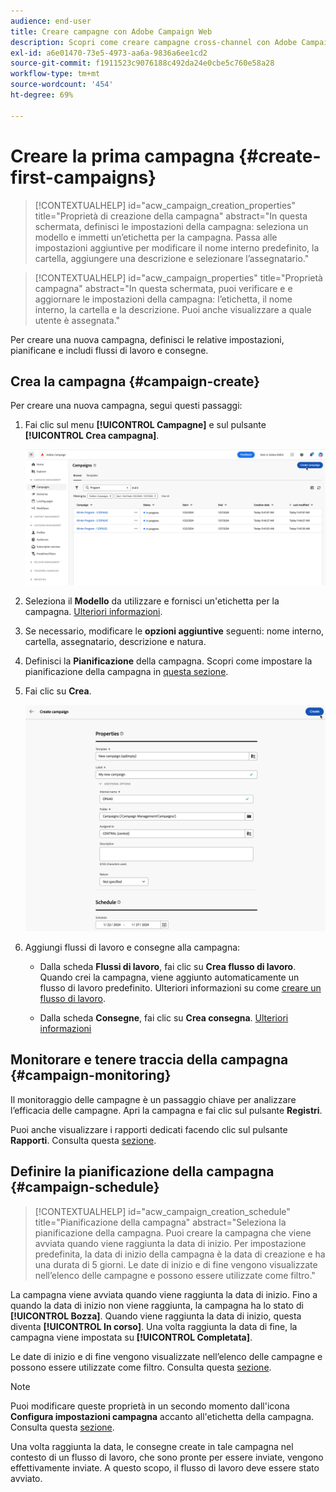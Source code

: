 ```yaml
---
audience: end-user
title: Creare campagne con Adobe Campaign Web
description: Scopri come creare campagne cross-channel con Adobe Campaign Web
exl-id: a6e01470-73e5-4973-aa6a-9836a6ee1cd2
source-git-commit: f1911523c9076188c492da24e0cbe5c760e58a28
workflow-type: tm+mt
source-wordcount: '454'
ht-degree: 69%

---
```


# Creare la prima campagna {#create-first-campaigns}

>[!CONTEXTUALHELP]
>id="acw_campaign_creation_properties"
>title="Proprietà di creazione della campagna"
>abstract="In questa schermata, definisci le impostazioni della campagna: seleziona un modello e immetti un’etichetta per la campagna. Passa alle impostazioni aggiuntive per modificare il nome interno predefinito, la cartella, aggiungere una descrizione e selezionare l’assegnatario."

>[!CONTEXTUALHELP]
>id="acw_campaign_properties"
>title="Proprietà campagna"
>abstract="In questa schermata, puoi verificare e e aggiornare le impostazioni della campagna: l’etichetta, il nome interno, la cartella e la descrizione. Puoi anche visualizzare a quale utente è assegnata."

Per creare una nuova campagna, definisci le relative impostazioni, pianificane e includi flussi di lavoro e consegne.

## Crea la campagna {#campaign-create}

Per creare una nuova campagna, segui questi passaggi:

1. Fai clic sul menu **[!UICONTROL Campagne]** e sul pulsante **[!UICONTROL Crea campagna]**.

   ![Schermata che mostra il pulsante &quot;Crea campagna&quot; nel menu Campagne](assets/create-campaign-button.png)

1. Seleziona il **Modello** da utilizzare e fornisci un&#39;etichetta per la campagna. [Ulteriori informazioni](manage-campaigns.md#manage-campaign-templates).
1. Se necessario, modificare le **opzioni aggiuntive** seguenti: nome interno, cartella, assegnatario, descrizione e natura.
1. Definisci la **Pianificazione** della campagna. Scopri come impostare la pianificazione della campagna in [questa sezione](#campaign-schedule).
1. Fai clic su **Crea**.

   ![Schermata che mostra la schermata delle proprietà della campagna, inclusi i campi per nome interno, cartella, assegnatario, descrizione e natura.](assets/create-a-campaign-properties.png)

1. Aggiungi flussi di lavoro e consegne alla campagna:

   * Dalla scheda **Flussi di lavoro**, fai clic su **Crea flusso di lavoro**. Quando crei la campagna, viene aggiunto automaticamente un flusso di lavoro predefinito. Ulteriori informazioni su come [creare un flusso di lavoro](../workflows/create-workflow.md).

   * Dalla scheda **Consegne**, fai clic su **Crea consegna**. [Ulteriori informazioni](../msg/gs-messages.md)

## Monitorare e tenere traccia della campagna {#campaign-monitoring}

Il monitoraggio delle campagne è un passaggio chiave per analizzare l’efficacia delle campagne. Apri la campagna e fai clic sul pulsante **Registri**.

Puoi anche visualizzare i rapporti dedicati facendo clic sul pulsante **Rapporti**. Consulta questa [sezione](../reporting/campaign-reports.md).

## Definire la pianificazione della campagna {#campaign-schedule}

>[!CONTEXTUALHELP]
>id="acw_campaign_creation_schedule"
>title="Pianificazione della campagna"
>abstract="Seleziona la pianificazione della campagna. Puoi creare la campagna che viene avviata quando viene raggiunta la data di inizio. Per impostazione predefinita, la data di inizio della campagna è la data di creazione e ha una durata di 5 giorni. Le date di inizio e di fine vengono visualizzate nell’elenco delle campagne e possono essere utilizzate come filtro."

La campagna viene avviata quando viene raggiunta la data di inizio. Fino a quando la data di inizio non viene raggiunta, la campagna ha lo stato di **[!UICONTROL Bozza]**. Quando viene raggiunta la data di inizio, questa diventa **[!UICONTROL In corso]**. Una volta raggiunta la data di fine, la campagna viene impostata su **[!UICONTROL Completata]**.

Le date di inizio e di fine vengono visualizzate nell’elenco delle campagne e possono essere utilizzate come filtro. Consulta questa [sezione](manage-campaigns.md#access-campaigns).

>[!NOTE]
>
>Puoi modificare queste proprietà in un secondo momento dall&#39;icona **Configura impostazioni campagna** accanto all&#39;etichetta della campagna. Consulta questa [sezione](gs-campaigns.md#campaign-dashboard).

Una volta raggiunta la data, le consegne create in tale campagna nel contesto di un flusso di lavoro, che sono pronte per essere inviate, vengono effettivamente inviate. A questo scopo, il flusso di lavoro deve essere stato avviato.

<!--
    +++WORKF
++screen
## Create a cross-channel campaign {#cross-channel-campaign}

In a cross-channel campaign, a single marketing communication uses different channels. Data is passed between the channels. The customer receives communication through multiple channels based on, for example, their interaction with the previous communication.
-->
<!--
existing campaign: settings button -> properties like when creation
schedule in header

About plans, programs and campaigns
Adobe Campaign allows you to plan marketing campaigns in which you can create and manage different types of activities: emails, SMS messages, push notifications, workflows, landing pages. These campaigns and their contents can be gathered into programs.

The programs and campaigns allow you to regroup and view the different marketing activities that are linked to them.

A program may contain other programs as well as campaigns, workflows, and landing pages. It appears in the timeline and helps you organize your marketing activities: you can separate them by country, by brand, by unit, and similar criteria.

A campaign enables you to gather all the marketing activities of your choice under a single entity. A campaign may contain emails, SMS, push notifications, direct mails, workflows, and landing pages.

To better organize your marketing plans, Adobe recommends the following hierarchy: Program > Sub-programs > Campaigns > Workflows > Deliveries.

Reports on programs and campaigns allow you to analyze their impact. For example, you can build reports at the campaign level to aggregate data on all deliveries contained in that campaign.

Related topics:

* Timeline
* About dynamic reports
* Creating a campaign

In programs and sub-programs, you can add campaigns. Campaigns can contain marketing activities such as emails, SMS, push notifications, workflows, and landing pages.

From the Adobe Campaign home page, select the Programs & Campaigns card, and access a program or sub-program.

Click on the Create button, and select Campaign.

In the Creation mode screen, select a campaign type.

The campaign types available are based on templates defined in Resources > Templates > Campaign templates. For more on this, refer to the Managing templates section.

In the Properties screen, enter the name and ID of the campaign.

Select a start and end date for your campaign. These dates only apply to the campaign itself.

Click on Create to confirm the creation of the campaign.

The campaign is created and displayed. Use the Create button to add marketing activities to your campaign.

>[!NOTE]
>
>Depending on your license agreement, you may access only some of these activities.

You can also create a campaign from the marketing activity list. You can choose to link the marketing activity to a parent program or sub-program via the properties window of the campaign.

Programs and campaigns icons and statuses:

Each program and each campaign in the list has a visual symbol and an icon whose color indicates the execution status. This status depends on the validity period of the program or the campaign.

* Gray: the program/campaign has not yet started - Editing status.
* Blue: the program/campaign is in progress - In progress status.
* Green: the program/campaign has finished - Finished status.

By default, the current date is automatically shown as the validity start date, and the end date is calculated according to the start date (D+186 days). You can change these dates in the program or campaign properties.

Business.Adobe.com resources
-->